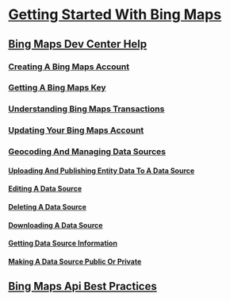 # [Getting Started With Bing Maps](index.md)
## [Bing Maps Dev Center Help](bing-maps-dev-center-help.md)
### [Creating A Bing Maps Account](creating-a-bing-maps-account.md)
### [Getting A Bing Maps Key](getting-a-bing-maps-key.md)
### [Understanding Bing Maps Transactions](understanding-bing-maps-transactions.md)
### [Updating Your Bing Maps Account](updating-your-bing-maps-account.md)
### [Geocoding And Managing Data Sources](geocoding-and-managing-data-sources.md)
#### [Uploading And Publishing Entity Data To A Data Source](uploading-and-publishing-entity-data-to-a-data-source.md)
#### [Editing A Data Source](editing-a-data-source.md)
#### [Deleting A Data Source](deleting-a-data-source.md)
#### [Downloading A Data Source](downloading-a-data-source.md)
#### [Getting Data Source Information](getting-data-source-information.md)
#### [Making A Data Source Public Or Private](making-a-data-source-public-or-private.md)
## [Bing Maps Api Best Practices](bing-maps-api-best-practices.md)